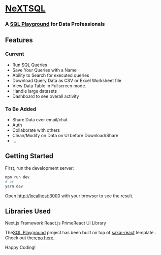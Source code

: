 # [NeXTSQL](https://next-sql-sandev.netlify.app/)

### A [SQL Playground](https://next-sql-sandev.netlify.app/) for Data Professionals

## Features

### Current

-   Run SQL Queries
-   Save Your Queries with a Name
-   Ability to Search for executed queries
-   Download Query Data as CSV or Excel Worksheet file.
-   View Data Table in Fullscreen mode.
-   Handle large datasets
-   Dashboard to see overall activity

### To Be Added

-   Share Data over email/chat
-   Auth
-   Collaborate with others
-   Clean/Modify on Data on UI before Download/Share
-   ...

## Getting Started

First, run the development server:

```bash
npm run dev
# or
yarn dev
```

Open [http://localhost:3000](http://localhost:3000) with your browser to see the result.

## Libraries Used

Next.js Framework
React.js
PrimeReact UI Library

The[SQL Playground](https://nextjs.org/) project has been built on top of [sakai-react](https://www.primefaces.org/sakai-react/) template . Check out the[repo here.](https://github.com/primefaces/sakai-react)

Happy Coding!
